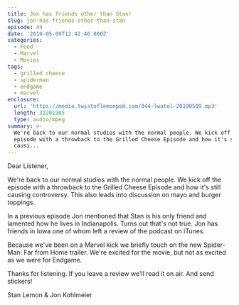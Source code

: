 ```yaml
---
title: Jon has friends other than Stan!
slug: jon-has-friends-other-than-stan
episode: 44
date: '2019-05-09T12:42:46.000Z'
categories:
  - Food
  - Marvel
  - Movies
tags:
  - grilled cheese
  - spiderman
  - endgame
  - marvel
enclosure:
  url: 'https://media.twistoflemonpod.com/044-lwatol-20190509.mp3'
  length: 32201905
  type: audio/mpeg
summary: >-
  We're back to our normal studios with the normal people. We kick off the
  episode with a throwback to the Grilled Cheese Episode and how it's still
  causi...
---
```


Dear Listener,

We're back to our normal studios with the normal people. We kick off the episode with a throwback to the Grilled Cheese Episode and how it's still causing controversy. This also leads into discussion on mayo and burger toppings.

In a previous episode Jon mentioned that Stan is his only friend and lamented how he lives in Indianapolis. Turns out that's not true. Jon has friends in Iowa one of whom left a review of the podcast on iTunes.

Because we've been on a Marvel kick we briefly touch on the new Spider-Man: Far from Home trailer. We're excited for the movie, but not as excited as we were for Endgame.

Thanks for listening. If you leave a review we'll read it on air. And send stickers!

Stan Lemon & Jon Kohlmeier

